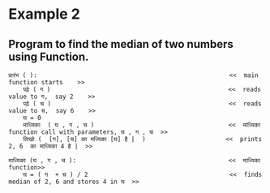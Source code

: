 #  Example 2
## Program to find the median of two numbers using Function.

    प्रारंभ ( ):                                                     <<  main function starts    >>
        पढ़े ( ग )                                                 <<  reads value to ग,  say 2    >>
        पढ़े ( च )                                                 <<  reads value to च,  say 6    >>
        घ = 0
        माध्यिका  ( घ , ग , च )                                     <<  माध्यिका function call with parameters, घ , ग , च  >>
        लिखो (  [ग], [च] का मध्यिका [घ] है |  )                      <<  prints 2, 6  का माध्यिका 4 है |  >> 

    माध्यिका (घ , ग , च ):                                          <<  माध्यिका function>>
        घ = ( ग  + च ) / 2                                       <<  finds median of 2, 6 and stores 4 in घ  >>

